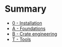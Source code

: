 # Summary

- [0 - Installation](./0-install/mod.md)
- [A - Foundations](./A/mod.md)
- [B - Crate engineering](./B/mod.md)
- [T - Tools](./T/mod.md)
